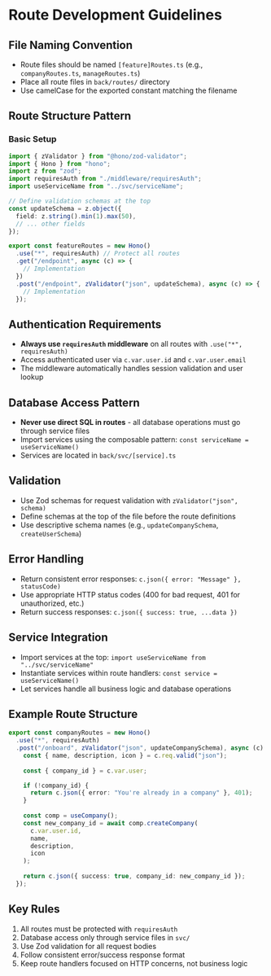 # Route Development Guidelines

## File Naming Convention
- Route files should be named `[feature]Routes.ts` (e.g., `companyRoutes.ts`, `manageRoutes.ts`)
- Place all route files in `back/routes/` directory
- Use camelCase for the exported constant matching the filename

## Route Structure Pattern

### Basic Setup
```typescript
import { zValidator } from "@hono/zod-validator";
import { Hono } from "hono";
import z from "zod";
import requiresAuth from "./middleware/requiresAuth";
import useServiceName from "../svc/serviceName";

// Define validation schemas at the top
const updateSchema = z.object({
  field: z.string().min(1).max(50),
  // ... other fields
});

export const featureRoutes = new Hono()
  .use("*", requiresAuth) // Protect all routes
  .get("/endpoint", async (c) => {
    // Implementation
  })
  .post("/endpoint", zValidator("json", updateSchema), async (c) => {
    // Implementation
  });
```

## Authentication Requirements
- **Always use `requiresAuth` middleware** on all routes with `.use("*", requiresAuth)`
- Access authenticated user via `c.var.user.id` and `c.var.user.email`
- The middleware automatically handles session validation and user lookup

## Database Access Pattern
- **Never use direct SQL in routes** - all database operations must go through service files
- Import services using the composable pattern: `const serviceName = useServiceName()`
- Services are located in `back/svc/[service].ts`

## Validation
- Use Zod schemas for request validation with `zValidator("json", schema)`
- Define schemas at the top of the file before the route definitions
- Use descriptive schema names (e.g., `updateCompanySchema`, `createUserSchema`)

## Error Handling
- Return consistent error responses: `c.json({ error: "Message" }, statusCode)`
- Use appropriate HTTP status codes (400 for bad request, 401 for unauthorized, etc.)
- Return success responses: `c.json({ success: true, ...data })`

## Service Integration
- Import services at the top: `import useServiceName from "../svc/serviceName"`
- Instantiate services within route handlers: `const service = useServiceName()`
- Let services handle all business logic and database operations

## Example Route Structure
```typescript
export const companyRoutes = new Hono()
  .use("*", requiresAuth)
  .post("/onboard", zValidator("json", updateCompanySchema), async (c) => {
    const { name, description, icon } = c.req.valid("json");
    
    const { company_id } = c.var.user;

    if (!company_id) {
      return c.json({ error: "You're already in a company" }, 401);
    }
    
    const comp = useCompany();
    const new_company_id = await comp.createCompany(
      c.var.user.id,
      name,
      description,
      icon
    );
    
    return c.json({ success: true, company_id: new_company_id });
  });
```

## Key Rules
1. All routes must be protected with `requiresAuth`
2. Database access only through service files in `svc/`
3. Use Zod validation for all request bodies
4. Follow consistent error/success response format
5. Keep route handlers focused on HTTP concerns, not business logic